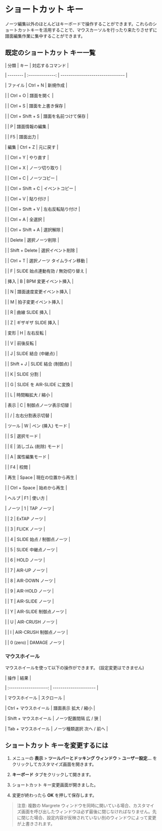 # ショートカット キー
ノーツ編集以外のほとんどはキーボードで操作することができます。これらのショートカットキーを活用することで、マウスカーソルを行ったり来たりさせずに譜面編集作業に集中することができます。

## 既定のショートカット キー一覧

| 分類     |       キー       | 対応するコマンド                  |
| -------- | :--------------: | --------------------------------- |
| ファイル |     Ctrl + N     | 新規作成                          |
|          |     Ctrl + O     | 譜面を開く                        |
|          |     Ctrl + S     | 譜面を上書き保存                  |
|          | Ctrl + Shift + S | 譜面を名前つけて保存              |
|          |        P         | 譜面情報の編集                    |
|          |        F5        | 譜面出力                          |
| 編集     |     Ctrl + Z     | 元に戻す                          |
|          |     Ctrl + Y     | やり直す                          |
|          |     Ctrl + X     | ノーツ切り取り                    |
|          |     Ctrl + C     | ノーツコピー                      |
|          | Ctrl + Shift + C | イベントコピー                    |
|          |     Ctrl + V     | 貼り付け                          |
|          | Ctrl + Shift + V | 左右反転貼り付け                  |
|          |     Ctrl + A     | 全選択                            |
|          | Ctrl + Shift + A | 選択解除                          |
|          |      Delete      | 選択ノーツ削除                    |
|          |  Shift + Delete  | 選択イベント削除                  |
|          |     Ctrl + T     | 選択ノーツ タイムライン移動       |
|          |        F         | SLIDE 始点連動有効 / 無効切り替え |
| 挿入     |        B         | BPM 変更イベント挿入              |
|          |        N         | 譜面速度変更イベント挿入          |
|          |        M         | 拍子変更イベント挿入              |
|          |        R         | 曲線 SLIDE 挿入                   |
|          |        Z         | ギザギザ SLIDE 挿入               |
| 変形     |        H         | 左右反転                          |
|          |        V         | 前後反転                          |
|          |        J         | SLIDE 結合 (中継点)               |
|          |    Shift + J     | SLIDE 結合 (制御点)               |
|          |        K         | SLIDE 分割                        |
|          |        G         | SLIDE を AIR-SLIDE に変換         |
|          |        L         | 時間軸拡大 / 縮小                 |
| 表示     |        C         | 制御点ノーツ表示切替              |
|          |        /         | 左右分割表示切替                  |
| ツール   |        W         | ペン (挿入) モード                |
|          |        S         | 選択モード                        |
|          |        E         | 消しゴム (削除) モード            |
|          |        A         | 属性編集モード                    |
|          |        F4        | 校閲                              |
| 再生     |      Space       | 現在の位置から再生                |
|          |   Ctrl + Space   | 始めから再生                      |
| ヘルプ   |        F1        | 使い方                            |
| ノーツ   |        1         | TAP ノーツ                        |
|          |        2         | ExTAP ノーツ                      |
|          |        3         | FLICK ノーツ                      |
|          |        4         | SLIDE 始点 / 制御点ノーツ         |
|          |        5         | SLIDE 中継点ノーツ                |
|          |        6         | HOLD ノーツ                       |
|          |        7         | AIR-UP ノーツ                     |
|          |        8         | AIR-DOWN ノーツ                   |
|          |        9         | AIR-HOLD ノーツ                   |
|          |        T         | AIR-SLIDE ノーツ                  |
|          |        Y         | AIR-SLIDE 制御点ノーツ            |
|          |        U         | AIR-CRUSH ノーツ                  |
|          |        I         | AIR-CRUSH 制御点ノーツ            |
|          |     0 (zero)     | DAMAGE ノーツ                     |

### マウスホイール
マウスホイールを使って以下の操作ができます。 (設定変更はできません)

|          操作          | 結果                   |
| :--------------------: | ---------------------- |
|     マウスホイール     | スクロール             |
| Ctrl + マウスホイール  | 譜面表示 拡大 / 縮小   |
| Shift + マウスホイール | ノーツ配置間隔 広 / 狭 |
| Tab + マウスホイール   | ノーツ種類選択 次へ / 前へ |

## ショートカット キーを変更するには
1. メニューの **表示** > **ツールバーとドッキング ウィンドウ** > **ユーザー設定...** をクリックしてカスタマイズ画面を開きます。
2. **キーボード** タブをクリックして開きます。
3. ショートカット キー変更画面が開きました。
4. 変更が終わったら **OK** を押して保存します。

> 注意: 複数の Margrete ウィンドウを同時に開いている場合、カスタマイズ画面を呼び出したウィンドウは必ず最後に閉じなければなりません。先に閉じた場合、設定内容が反映されていない別のウィンドウによって変更が上書きされます。
